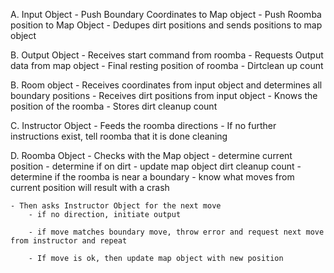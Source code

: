A. Input Object
	- Push Boundary Coordinates to Map object
	- Push Roomba position to Map Object
	- Dedupes dirt positions and sends positions to map object

B. Output Object 
	- Receives start command from roomba 
	- Requests Output data from map object
		- Final resting position of roomba 
		- Dirtclean up count 

B. Room object
	- Receives coordinates from input object and determines all boundary positions
	- Receives dirt positions from input object
	- Knows the position of the roomba 
	- Stores dirt cleanup count

C. Instructor Object
	- Feeds the roomba directions
	- If no further instructions exist, tell roomba that it is done cleaning

D. Roomba Object 
	- Checks with the Map object
		- determine current position
		- determine if on dirt
			- update map object dirt cleanup count
		- determine if the roomba is near a boundary 
			- know what moves from current position will result with a crash

	- Then asks Instructor Object for the next move
		- if no direction, initiate output 
		
		- if move matches boundary move, throw error and request next move from instructor and repeat 

		- If move is ok, then update map object with new position






